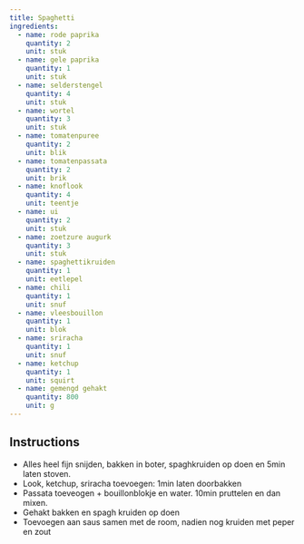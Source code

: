 ```yaml
---
title: Spaghetti
ingredients:
  - name: rode paprika
    quantity: 2
    unit: stuk
  - name: gele paprika
    quantity: 1
    unit: stuk
  - name: selderstengel
    quantity: 4
    unit: stuk
  - name: wortel
    quantity: 3
    unit: stuk
  - name: tomatenpuree
    quantity: 2
    unit: blik
  - name: tomatenpassata
    quantity: 2
    unit: brik
  - name: knoflook
    quantity: 4
    unit: teentje
  - name: ui
    quantity: 2
    unit: stuk
  - name: zoetzure augurk
    quantity: 3
    unit: stuk
  - name: spaghettikruiden
    quantity: 1
    unit: eetlepel
  - name: chili
    quantity: 1
    unit: snuf
  - name: vleesbouillon
    quantity: 1
    unit: blok
  - name: sriracha
    quantity: 1
    unit: snuf
  - name: ketchup
    quantity: 1
    unit: squirt
  - name: gemengd gehakt
    quantity: 800
    unit: g
---
```


<Recipe />

## Instructions
  - Alles heel fijn snijden, bakken in boter, spaghkruiden op doen en 5min laten stoven. 
  - Look, ketchup, sriracha toevoegen: 1min laten doorbakken
  - Passata toeveogen + bouillonblokje en water. 10min pruttelen en dan mixen.
  - Gehakt bakken en spagh kruiden op doen
  - Toevoegen aan saus samen met de room, nadien nog kruiden met peper en zout
